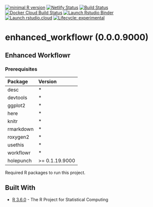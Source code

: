 
<!-- badges: start -->

[![minimal R
version](https://img.shields.io/badge/R%3E%3D-3.6.0-6666ff.svg)](https://cran.r-project.org/)
[![Netlify
Status](https://api.netlify.com/api/v1/badges/bcc3fe43-1cd0-4d23-aca4-42f78a809855/deploy-status)](https://app.netlify.com/sites/happy-chandrasekhar-239442/deploys)
[![Build
Status](https://img.shields.io/travis/timtrice/enhanced_workflowr/master.svg)](https://travis-ci.org/timtrice/enhanced_workflowr)
[![Docker Cloud Build
Status](https://img.shields.io/docker/cloud/build/timtrice/enhanced_workflowr.svg?style=popout)](https://cloud.docker.com/repository/docker/timtrice/enhanced_workflowr)
[![Launch Rstudio
Binder](http://mybinder.org/badge.svg)](https://mybinder.org/v2/gh/timtrice/enhanced_workflowr/master?urlpath=rstudio)
[![Launch
rstudio.cloud](https://img.shields.io/badge/launch-rstudio.cloud-yellowgreen.svg)](https://rstudio.cloud/project/417421)
[![Lifecycle:
experimental](https://img.shields.io/badge/lifecycle-experimental-orange.svg)](https://www.tidyverse.org/lifecycle/#experimental)
<!-- badges: end -->

# enhanced\_workflowr (0.0.0.9000)

## Enhanced Workflowr

### Prerequisites

| Package   | Version         |
| :-------- | :-------------- |
| desc      | \*              |
| devtools  | \*              |
| ggplot2   | \*              |
| here      | \*              |
| knitr     | \*              |
| rmarkdown | \*              |
| roxygen2  | \*              |
| usethis   | \*              |
| workflowr | \*              |
| holepunch | \>= 0.1.19.9000 |

Required R packages to run this project.

## Built With

  - [R 3.6.0](https://www.r-project.org/) - The R Project for
    Statistical Computing

